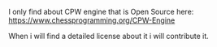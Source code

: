 I only find about CPW engine that is Open Source here: https://www.chessprogramming.org/CPW-Engine

When i will find a detailed license about it i will contribute it.